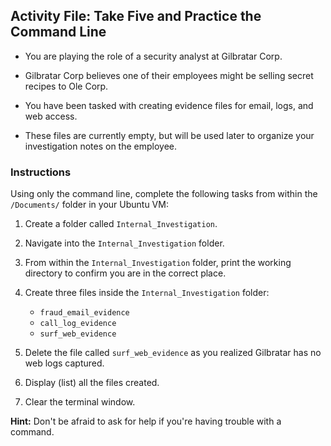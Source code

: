 ## Activity File: Take Five and Practice the Command Line

- You are playing the role of a security analyst at Gilbratar Corp. 

- Gilbratar Corp believes one of their employees might be selling secret recipes to Ole Corp.

- You have been tasked with creating evidence files for email, logs, and web access.  

- These files are currently empty, but will be used later to organize your investigation notes on the employee.

### Instructions

Using only the command line, complete the following tasks from within the `/Documents/` folder in your Ubuntu VM:

  1. Create a folder called `Internal_Investigation`.

  2. Navigate into the `Internal_Investigation` folder.

  3. From within the `Internal_Investigation` folder, print the working directory to confirm you are in the correct place.

  4. Create three files inside the `Internal_Investigation` folder:
      * `fraud_email_evidence`
      * `call_log_evidence`
      * `surf_web_evidence`
  5. Delete the file called `surf_web_evidence` as you realized Gilbratar has no web logs captured.
  6. Display (list) all the files created.
  7. Clear the terminal window.

**Hint:** Don't be afraid to ask for help if you're having trouble with a command.
